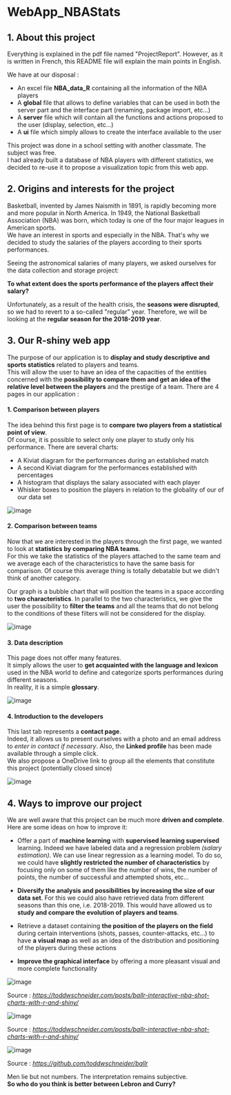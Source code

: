 # WebApp_NBAStats

## **1. About this project**

Everything is explained in the pdf file named "ProjectReport". However, as it is written in French, this README file will explain the main points in English.  

We have at our disposal : 
  - An excel file **NBA_data_R** containing all the information of the NBA players
  - A **global** file that allows to define variables that can be used in both the server part and the interface part (renaming, package import, etc...)
  - A **server** file which will contain all the functions and actions proposed to the user (display, selection, etc...)
  - A **ui** file which simply allows to create the interface available to the user

This project was done in a school setting with another classmate. The subject was free.   
I had already built a database of NBA players with different statistics, we decided to re-use it to propose a visualization topic from this web app.

## **2. Origins and interests for the project**

Basketball, invented by James Naismith in 1891, is rapidly becoming more and more popular in North America. In 1949, the National Basketball Association (NBA) was born, which today is one of the four major leagues in American sports.   
We have an interest in sports and especially in the NBA. That's why we decided to study the salaries of the players according to their sports performances.

Seeing the astronomical salaries of many players, we asked ourselves for the data collection and storage project:  

**To what extent does the sports performance of the players affect their salary?**

Unfortunately, as a result of the health crisis, the **seasons were disrupted**, so we had to revert to a so-called "regular" year. Therefore, we will be looking at the **regular season for the 2018-2019 year**.

## **3. Our R-shiny web app**

The purpose of our application is to **display and study descriptive and sports statistics** related to players and teams.  
This will allow the user to have an idea of the capacities of the entities concerned with the **possibility to compare them and get an idea of the relative level between the players** and the prestige of a team. 
There are 4 pages in our application : 

  #### **1. Comparison between players**

The idea behind this first page is to **compare two players from a statistical point of view**.   
Of course, it is possible to select only one player to study only his performance. 
There are several charts:
  - A Kiviat diagram for the performances during an established match
  - A second Kiviat diagram for the performances established with percentages
  - A histogram that displays the salary associated with each player
  - Whisker boxes to position the players in relation to the globality of our of our data set

![image](https://user-images.githubusercontent.com/105392989/174280275-1b5ca6b7-c38f-4cc1-9b45-9d5105a88311.png)
  
  #### **2. Comparison between teams**
  
Now that we are interested in the players through the first page, we wanted to look at **statistics by comparing NBA teams**.  
For this we take the statistics of the players attached to the same team and we average each of the characteristics to have the same basis for
comparison. Of course this average thing is totally debatable but we didn't think of another category.

Our graph is a bubble chart that will position the teams in a space according to **two characteristics**. In parallel to the two characteristics, we give the user the possibility to **filter the teams** and all the teams that do not belong to the conditions of these filters will not be considered for the display.
  
![image](https://user-images.githubusercontent.com/105392989/174280709-ab1cd432-2d62-4e72-bb4d-fdad8b48d9fc.png)

  #### **3. Data description**
  
This page does not offer many features.  
It simply allows the user to **get acquainted with the language and lexicon** used in the NBA world to define and categorize sports performances during different seasons.  
In reality, it is a simple **glossary**.
  
![image](https://user-images.githubusercontent.com/105392989/174280808-ab3076cd-40ef-48ef-92e0-2a67a559ce67.png)

  #### **4. Introduction to the developers**
  
This last tab represents a **contact page**.   
Indeed, it allows us to present ourselves with a photo and an email address to _enter in contact if necessary_. Also, the **Linked profile** has been made available through a simple click.  
We also propose a OneDrive link to group all the elements that constitute this project (potentially closed since) 
  
![image](https://user-images.githubusercontent.com/105392989/174280863-c963fc69-ca22-4670-90d7-ecbfa5d9b6a8.png)

## **4. Ways to improve our project**

We are well aware that this project can be much more **driven and complete**. Here are some ideas on how to improve it:

  - Offer a part of **machine learning** with **supervised learning
  supervised** learning. 
  Indeed we have labeled data and a regression problem _(salary estimation)_. We can use linear regression as a learning model. To do so, we could have       **slightly restricted the number of characteristics** by focusing only on some of them like the number of wins, the number of points, the number of successful and attempted shots, etc...

  - **Diversify the analysis and possibilities by increasing the size of our data set**. 
  For this we could also have retrieved data from different seasons than this one, i.e. 2018-2019. This would have allowed us to **study and compare the evolution of players and teams**.

  - Retrieve a dataset containing **the position of the players on the field** during certain interventions (shots, passes, counter-attacks, etc...) to have **a visual map** as well as an idea of the distribution and positioning of the players during these actions

  - **Improve the graphical interface** by offering a more pleasant visual and more complete functionality

![image](https://user-images.githubusercontent.com/105392989/174302175-d3fb50b4-f64f-465b-b512-34f326abfc6d.png)

Source : _https://toddwschneider.com/posts/ballr-interactive-nba-shot-charts-with-r-and-shiny/_

![image](https://user-images.githubusercontent.com/105392989/174302220-1ab97572-be72-4651-a958-ff30352a6211.png)

Source : _https://toddwschneider.com/posts/ballr-interactive-nba-shot-charts-with-r-and-shiny/_

![image](https://user-images.githubusercontent.com/105392989/174302293-7ed3f208-06c5-4866-ab0d-39f7c8132124.png)

Source : _https://github.com/toddwschneider/ballr_

Men lie but not numbers. The interpretation remains subjective.   
**So who do you think is better between Lebron and Curry?** 
